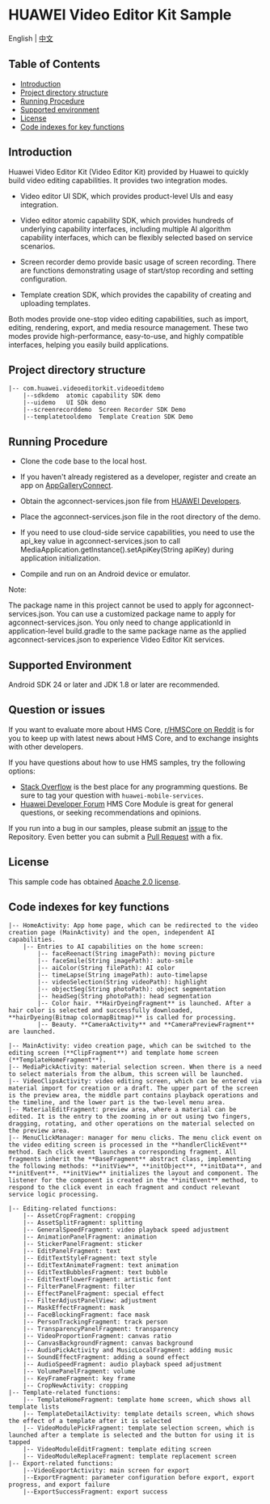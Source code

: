 # HUAWEI Video Editor Kit Sample

English | [中文](README_ZH.md)

## Table of Contents

* [Introduction](#introduction)
* [Project directory structure](#project-directory-structure)
* [Running Procedure](#running-procedure)
* [Supported environment](#supported-environment)
* [License](#license)
* [Code indexes for key functions](#code-indexes-for-key-functions)


## Introduction
Huawei Video Editor Kit (Video Editor Kit) provided by Huawei to quickly build video editing capabilities. It provides two integration modes.

- Video editor UI SDK, which provides product-level UIs and easy integration.

- Video editor atomic capability SDK, which provides hundreds of underlying capability interfaces, including multiple AI algorithm capability interfaces, which can be flexibly selected based on service scenarios.

- Screen recorder demo provide basic usage of screen recording. There are functions demonstrating usage of start/stop recording and setting configuration.

- Template creation SDK, which provides the capability of creating and uploading templates.

Both modes provide one-stop video editing capabilities, such as import, editing, rendering, export, and media resource management. These two modes provide high-performance, easy-to-use, and highly compatible interfaces, helping you easily build applications.

## Project directory structure

```
|-- com.huawei.videoeditorkit.videoeditdemo
	|--sdkdemo  atomic capability SDK demo
	|--uidemo   UI SDk demo
	|--screenrecorddemo  Screen Recorder SDK Demo
	|--templatetooldemo  Template Creation SDK Demo
```

## Running Procedure
- Clone the code base to the local host.

- If you haven't already registered as a developer, register and create an app on [AppGalleryConnect](https://developer.huawei.com/consumer/en/service/josp/agc/index.html).
- Obtain the agconnect-services.json file from [HUAWEI Developers]([https://developer.huawei.com/consumer/en/doc/development/Media-Guides/config-agc-0000001101108580](javascript:;)).
- Place the agconnect-services.json file in the root directory of the demo.
- If you need to use cloud-side service capabilities, you need to use the api_key value in agconnect-services.json to call MediaApplication.getInstance().setApiKey(String apiKey) during application initialization.
- Compile and run on an Android device or emulator.

Note:

The package name in this project cannot be used to apply for agconnect-services.json. You can use a customized package name to apply for agconnect-services.json.
You only need to change applicationId in application-level build.gradle to the same package name as the applied agconnect-services.json to experience Video Editor Kit services.

## Supported Environment
Android SDK 24 or later and JDK 1.8 or later are recommended.

## Question or issues
If you want to evaluate more about HMS Core,
[r/HMSCore on Reddit](https://www.reddit.com/r/HuaweiDevelopers/) is for you to keep up with latest news about HMS Core, and to exchange insights with other developers.

If you have questions about how to use HMS samples, try the following options:
- [Stack Overflow](https://stackoverflow.com/questions/tagged/huawei-mobile-services) is the best place for any programming questions. Be sure to tag your question with 
  `huawei-mobile-services`.
- [Huawei Developer Forum](https://forums.developer.huawei.com/forumPortal/en/home?fid=0101187876626530001) HMS Core Module is great for general questions, or seeking recommendations and opinions.

If you run into a bug in our samples, please submit an [issue](https://github.com/HMS-Core/hms-video-editor-demo/issues) to the Repository. Even better you can submit a [Pull Request](https://github.com/HMS-Core/hms-video-editor-demo/pulls) with a fix.

## License

This sample code has obtained [Apache 2.0 license](https://www.apache.org/licenses/LICENSE-2.0).

## Code indexes for key functions

```
|-- HomeActivity: App home page, which can be redirected to the video creation page (MainActivity) and the open, independent AI capabilities.
	|-- Entries to AI capabilities on the home screen:
		|-- faceReenact(String imagePath): moving picture
		|-- faceSmile(String imagePath): auto-smile
		|-- aiColor(String filePath): AI color
		|-- timeLapse(String imagePath): auto-timelapse
		|-- videoSelection(String videoPath): highlight
		|-- objectSeg(String photoPath): object segmentation
		|-- headSeg(String photoPath): head segmentation
		|-- Color hair. **HairDyeingFragment** is launched. After a hair color is selected and successfully downloaded, **hairDyeing(Bitmap colormapBitmap)** is called for processing.
		|-- Beauty. **CameraActivity** and **CameraPreviewFragment** are launched.

|-- MainActivity: video creation page, which can be switched to the editing screen (**ClipFragment**) and template home screen (**TemplateHomeFragment**).
|-- MediaPickActivity: material selection screen. When there is a need to select materials from the album, this screen will be launched.
|-- VideoClipsActivity: video editing screen, which can be entered via material import for creation or a draft. The upper part of the screen is the preview area, the middle part contains playback operations and the timeline, and the lower part is the two-level menu area.
|-- MaterialEditFragment: preview area, where a material can be edited. It is the entry to the zooming in or out using two fingers, dragging, rotating, and other operations on the material selected on the preview area.
|-- MenuClickManager: manager for menu clicks. The menu click event on the video editing screen is processed in the **handlerClickEvent** method. Each click event launches a corresponding fragment. All fragments inherit the **BaseFragment** abstract class, implementing the following methods: **initView**, **initObject**, **initData**, and **initEvent**. **initView** initializes the layout and component. The listener for the component is created in the **initEvent** method, to respond to the click event in each fragment and conduct relevant service logic processing.

|-- Editing-related functions:
	|-- AssetCropFragment: cropping
	|-- AssetSplitFragment: splitting
	|-- GeneralSpeedFragment: video playback speed adjustment
	|-- AnimationPanelFragment: animation
	|-- StickerPanelFragment: sticker
	|-- EditPanelFragment: text
	|-- EditTextStyleFragment: text style
	|-- EditTextAnimateFragment: text animation
	|-- EditTextBubblesFragment: text bubble
	|-- EditTextFlowerFragment: artistic font
	|-- FilterPanelFragment: filter
	|-- EffectPanelFragment: special effect
	|-- FilterAdjustPanelView: adjustment
	|-- MaskEffectFragment: mask
	|-- FaceBlockingFragment: face mask
	|-- PersonTrackingFragment: track person
	|-- TransparencyPanelFragment: transparency
	|-- VideoProportionFragment: canvas ratio
	|-- CanvasBackgroundFragment: canvas background
	|-- AudioPickActivity and MusicLocalFragment: adding music
	|-- SoundEffectFragment: adding a sound effect
	|-- AudioSpeedFragment: audio playback speed adjustment
	|-- VolumePanelFragment: volume
	|-- KeyFrameFragment: key frame
	|-- CropNewActivity: cropping
|-- Template-related functions:
	|-- TemplateHomeFragment: template home screen, which shows all template lists
	|-- TemplateDetailActivity: template details screen, which shows the effect of a template after it is selected
	|-- VideoModulePickFragment: template selection screen, which is launched after a template is selected and the button for using it is tapped
	|-- VideoModuleEditFragment: template editing screen
	|-- VideoModuleReplaceFragment: template replacement screen
|-- Export-related functions:
	|--VideoExportActivity: main screen for export
	|--ExportFragment: parameter configuration before export, export progress, and export failure
	|--ExportSuccessFragment: export success
```
